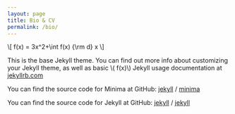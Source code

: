 ```yaml
---
layout: page
title: Bio & CV
permalink: /bio/
---
```


\\[
f(x) = 3x^2+\int f(x) {\rm d} x 
\\]


This is the base Jekyll theme. You can find out more info about customizing your Jekyll theme, as well as basic 
\\( f(x)\\) 
Jekyll usage documentation at [jekyllrb.com](https://jekyllrb.com/)

You can find the source code for Minima at GitHub:
[jekyll][jekyll-organization] /
[minima](https://github.com/jekyll/minima)

You can find the source code for Jekyll at GitHub:
[jekyll][jekyll-organization] /
[jekyll](https://github.com/jekyll/jekyll)


[jekyll-organization]: https://github.com/jekyll
